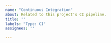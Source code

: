 ```yaml
---
name: "Continuous Integration"
about: Related to this project's CI pipeline.
title: ''
labels: "Type: CI"
assignees: ''

---
```

